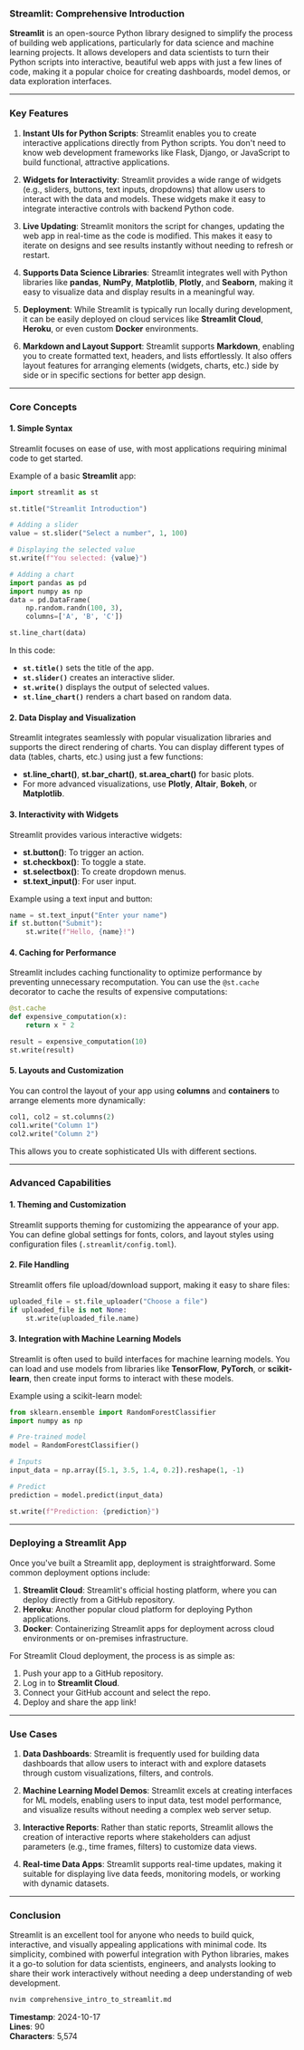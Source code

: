 ### **Streamlit: Comprehensive Introduction**

**Streamlit** is an open-source Python library designed to simplify the process of building web applications, particularly for data science and machine learning projects. It allows developers and data scientists to turn their Python scripts into interactive, beautiful web apps with just a few lines of code, making it a popular choice for creating dashboards, model demos, or data exploration interfaces.

---

### **Key Features**

1. **Instant UIs for Python Scripts**:
   Streamlit enables you to create interactive applications directly from Python scripts. You don't need to know web development frameworks like Flask, Django, or JavaScript to build functional, attractive applications.

2. **Widgets for Interactivity**:
   Streamlit provides a wide range of widgets (e.g., sliders, buttons, text inputs, dropdowns) that allow users to interact with the data and models. These widgets make it easy to integrate interactive controls with backend Python code.

3. **Live Updating**:
   Streamlit monitors the script for changes, updating the web app in real-time as the code is modified. This makes it easy to iterate on designs and see results instantly without needing to refresh or restart.

4. **Supports Data Science Libraries**:
   Streamlit integrates well with Python libraries like **pandas**, **NumPy**, **Matplotlib**, **Plotly**, and **Seaborn**, making it easy to visualize data and display results in a meaningful way.

5. **Deployment**:
   While Streamlit is typically run locally during development, it can be easily deployed on cloud services like **Streamlit Cloud**, **Heroku**, or even custom **Docker** environments.

6. **Markdown and Layout Support**:
   Streamlit supports **Markdown**, enabling you to create formatted text, headers, and lists effortlessly. It also offers layout features for arranging elements (widgets, charts, etc.) side by side or in specific sections for better app design.

---

### **Core Concepts**

#### 1. **Simple Syntax**

Streamlit focuses on ease of use, with most applications requiring minimal code to get started.

Example of a basic **Streamlit** app:

```python
import streamlit as st

st.title("Streamlit Introduction")

# Adding a slider
value = st.slider("Select a number", 1, 100)

# Displaying the selected value
st.write(f"You selected: {value}")

# Adding a chart
import pandas as pd
import numpy as np
data = pd.DataFrame(
    np.random.randn(100, 3),
    columns=['A', 'B', 'C'])

st.line_chart(data)
```

In this code:

- **`st.title()`** sets the title of the app.
- **`st.slider()`** creates an interactive slider.
- **`st.write()`** displays the output of selected values.
- **`st.line_chart()`** renders a chart based on random data.

#### 2. **Data Display and Visualization**

Streamlit integrates seamlessly with popular visualization libraries and supports the direct rendering of charts. You can display different types of data (tables, charts, etc.) using just a few functions:

- **st.line_chart()**, **st.bar_chart()**, **st.area_chart()** for basic plots.
- For more advanced visualizations, use **Plotly**, **Altair**, **Bokeh**, or **Matplotlib**.

#### 3. **Interactivity with Widgets**

Streamlit provides various interactive widgets:

- **st.button()**: To trigger an action.
- **st.checkbox()**: To toggle a state.
- **st.selectbox()**: To create dropdown menus.
- **st.text_input()**: For user input.

Example using a text input and button:

```python
name = st.text_input("Enter your name")
if st.button("Submit"):
    st.write(f"Hello, {name}!")
```

#### 4. **Caching for Performance**

Streamlit includes caching functionality to optimize performance by preventing unnecessary recomputation. You can use the `@st.cache` decorator to cache the results of expensive computations:

```python
@st.cache
def expensive_computation(x):
    return x * 2

result = expensive_computation(10)
st.write(result)
```

#### 5. **Layouts and Customization**

You can control the layout of your app using **columns** and **containers** to arrange elements more dynamically:

```python
col1, col2 = st.columns(2)
col1.write("Column 1")
col2.write("Column 2")
```

This allows you to create sophisticated UIs with different sections.

---

### **Advanced Capabilities**

#### 1. **Theming and Customization**

Streamlit supports theming for customizing the appearance of your app. You can define global settings for fonts, colors, and layout styles using configuration files (`.streamlit/config.toml`).

#### 2. **File Handling**

Streamlit offers file upload/download support, making it easy to share files:

```python
uploaded_file = st.file_uploader("Choose a file")
if uploaded_file is not None:
    st.write(uploaded_file.name)
```

#### 3. **Integration with Machine Learning Models**

Streamlit is often used to build interfaces for machine learning models. You can load and use models from libraries like **TensorFlow**, **PyTorch**, or **scikit-learn**, then create input forms to interact with these models.

Example using a scikit-learn model:

```python
from sklearn.ensemble import RandomForestClassifier
import numpy as np

# Pre-trained model
model = RandomForestClassifier()

# Inputs
input_data = np.array([5.1, 3.5, 1.4, 0.2]).reshape(1, -1)

# Predict
prediction = model.predict(input_data)

st.write(f"Prediction: {prediction}")
```

---

### **Deploying a Streamlit App**

Once you've built a Streamlit app, deployment is straightforward. Some common deployment options include:

1. **Streamlit Cloud**: Streamlit's official hosting platform, where you can deploy directly from a GitHub repository.
2. **Heroku**: Another popular cloud platform for deploying Python applications.
3. **Docker**: Containerizing Streamlit apps for deployment across cloud environments or on-premises infrastructure.

For Streamlit Cloud deployment, the process is as simple as:

1. Push your app to a GitHub repository.
2. Log in to **Streamlit Cloud**.
3. Connect your GitHub account and select the repo.
4. Deploy and share the app link!

---

### **Use Cases**

1. **Data Dashboards**:
   Streamlit is frequently used for building data dashboards that allow users to interact with and explore datasets through custom visualizations, filters, and controls.

2. **Machine Learning Model Demos**:
   Streamlit excels at creating interfaces for ML models, enabling users to input data, test model performance, and visualize results without needing a complex web server setup.

3. **Interactive Reports**:
   Rather than static reports, Streamlit allows the creation of interactive reports where stakeholders can adjust parameters (e.g., time frames, filters) to customize data views.

4. **Real-time Data Apps**:
   Streamlit supports real-time updates, making it suitable for displaying live data feeds, monitoring models, or working with dynamic datasets.

---

### **Conclusion**

Streamlit is an excellent tool for anyone who needs to build quick, interactive, and visually appealing applications with minimal code. Its simplicity, combined with powerful integration with Python libraries, makes it a go-to solution for data scientists, engineers, and analysts looking to share their work interactively without needing a deep understanding of web development.

```bash
nvim comprehensive_intro_to_streamlit.md
```

**Timestamp**: 2024-10-17  
**Lines**: 90  
**Characters**: 5,574
